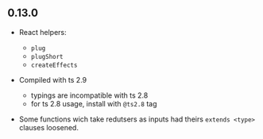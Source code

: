 ## 0.13.0

  - React helpers:
    - `plug`
    - `plugShort`
    - `createEffects`

  - Compiled with ts 2.9
    - typings are incompatible with ts 2.8
    - for ts 2.8 usage, install with `@ts2.8` tag

  - Some functions wich take redutsers as inputs had theirs `extends <type>` clauses loosened.
